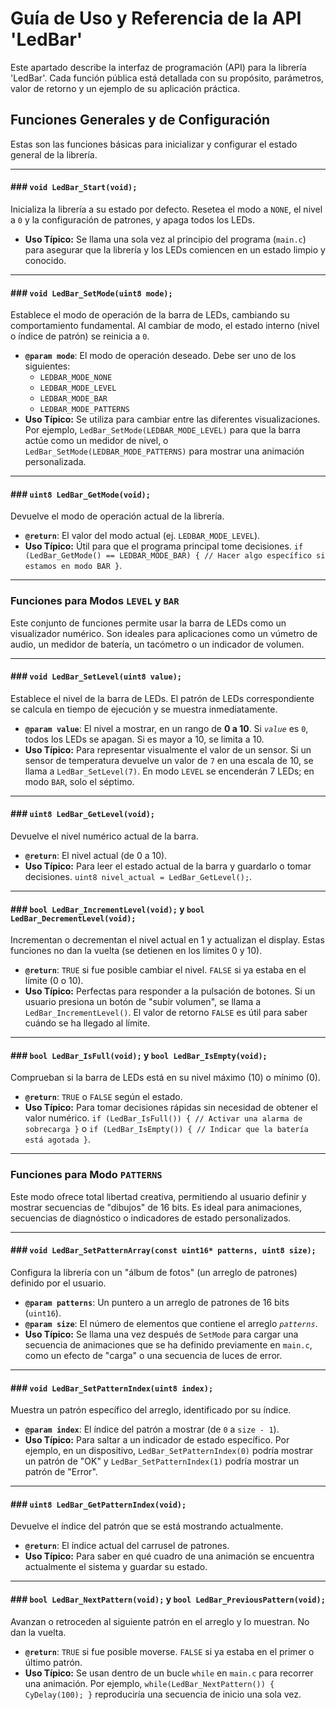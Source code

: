 # Guía de Uso y Referencia de la API 'LedBar'

Este apartado describe la interfaz de programación (API) para la librería 'LedBar'. Cada función pública está detallada con su propósito, parámetros, valor de retorno y un ejemplo de su aplicación práctica.

## Funciones Generales y de Configuración

Estas son las funciones básicas para inicializar y configurar el estado general de la librería.

---
#### ### `void LedBar_Start(void);`
Inicializa la librería a su estado por defecto. Resetea el modo a `NONE`, el nivel a `0` y la configuración de patrones, y apaga todos los LEDs.

* **Uso Típico:** Se llama una sola vez al principio del programa (`main.c`) para asegurar que la librería y los LEDs comiencen en un estado limpio y conocido.

---
#### ### `void LedBar_SetMode(uint8 mode);`
Establece el modo de operación de la barra de LEDs, cambiando su comportamiento fundamental. Al cambiar de modo, el estado interno (nivel o índice de patrón) se reinicia a `0`.

* **`@param mode`**: El modo de operación deseado. Debe ser uno de los siguientes:
    * `LEDBAR_MODE_NONE`
    * `LEDBAR_MODE_LEVEL`
    * `LEDBAR_MODE_BAR`
    * `LEDBAR_MODE_PATTERNS`
* **Uso Típico:** Se utiliza para cambiar entre las diferentes visualizaciones. Por ejemplo, `LedBar_SetMode(LEDBAR_MODE_LEVEL)` para que la barra actúe como un medidor de nivel, o `LedBar_SetMode(LEDBAR_MODE_PATTERNS)` para mostrar una animación personalizada.

---
#### ### `uint8 LedBar_GetMode(void);`
Devuelve el modo de operación actual de la librería.

* **`@return`**: El valor del modo actual (ej. `LEDBAR_MODE_LEVEL`).
* **Uso Típico:** Útil para que el programa principal tome decisiones. `if (LedBar_GetMode() == LEDBAR_MODE_BAR) { // Hacer algo específico si estamos en modo BAR }`.

---
### Funciones para Modos `LEVEL` y `BAR`

Este conjunto de funciones permite usar la barra de LEDs como un visualizador numérico. Son ideales para aplicaciones como un vúmetro de audio, un medidor de batería, un tacómetro o un indicador de volumen.

---
#### ### `void LedBar_SetLevel(uint8 value);`
Establece el nivel de la barra de LEDs. El patrón de LEDs correspondiente se calcula en tiempo de ejecución y se muestra inmediatamente.

* **`@param value`**: El nivel a mostrar, en un rango de **0 a 10**. Si *`value`* es `0`, todos los LEDs se apagan. Si es mayor a 10, se limita a 10.
* **Uso Típico:** Para representar visualmente el valor de un sensor. Si un sensor de temperatura devuelve un valor de `7` en una escala de 10, se llama a `LedBar_SetLevel(7)`. En modo `LEVEL` se encenderán 7 LEDs; en modo `BAR`, solo el séptimo.

---
#### ### `uint8 LedBar_GetLevel(void);`
Devuelve el nivel numérico actual de la barra.

* **`@return`**: El nivel actual (de 0 a 10).
* **Uso Típico:** Para leer el estado actual de la barra y guardarlo o tomar decisiones. `uint8 nivel_actual = LedBar_GetLevel();`.

---
#### ### `bool LedBar_IncrementLevel(void);` y `bool LedBar_DecrementLevel(void);`
Incrementan o decrementan el nivel actual en 1 y actualizan el display. Estas funciones no dan la vuelta (se detienen en los límites 0 y 10).

* **`@return`**: `TRUE` si fue posible cambiar el nivel. `FALSE` si ya estaba en el límite (0 o 10).
* **Uso Típico:** Perfectas para responder a la pulsación de botones. Si un usuario presiona un botón de "subir volumen", se llama a `LedBar_IncrementLevel()`. El valor de retorno `FALSE` es útil para saber cuándo se ha llegado al límite.

---
#### ### `bool LedBar_IsFull(void);` y `bool LedBar_IsEmpty(void);`
Comprueban si la barra de LEDs está en su nivel máximo (10) o mínimo (0).

* **`@return`**: `TRUE` o `FALSE` según el estado.
* **Uso Típico:** Para tomar decisiones rápidas sin necesidad de obtener el valor numérico. `if (LedBar_IsFull()) { // Activar una alarma de sobrecarga }` o `if (LedBar_IsEmpty()) { // Indicar que la batería está agotada }`.

---
### Funciones para Modo `PATTERNS`

Este modo ofrece total libertad creativa, permitiendo al usuario definir y mostrar secuencias de "dibujos" de 16 bits. Es ideal para animaciones, secuencias de diagnóstico o indicadores de estado personalizados.

---
#### ### `void LedBar_SetPatternArray(const uint16* patterns, uint8 size);`
Configura la librería con un "álbum de fotos" (un arreglo de patrones) definido por el usuario.

* **`@param patterns`**: Un puntero a un arreglo de patrones de 16 bits (`uint16`).
* **`@param size`**: El número de elementos que contiene el arreglo *`patterns`*.
* **Uso Típico:** Se llama una vez después de `SetMode` para cargar una secuencia de animaciones que se ha definido previamente en `main.c`, como un efecto de "carga" o una secuencia de luces de error.

---
#### ### `void LedBar_SetPatternIndex(uint8 index);`
Muestra un patrón específico del arreglo, identificado por su índice.

* **`@param index`**: El índice del patrón a mostrar (de `0` a `size - 1`).
* **Uso Típico:** Para saltar a un indicador de estado específico. Por ejemplo, en un dispositivo, `LedBar_SetPatternIndex(0)` podría mostrar un patrón de "OK" y `LedBar_SetPatternIndex(1)` podría mostrar un patrón de "Error".

---
#### ### `uint8 LedBar_GetPatternIndex(void);`
Devuelve el índice del patrón que se está mostrando actualmente.

* **`@return`**: El índice actual del carrusel de patrones.
* **Uso Típico:** Para saber en qué cuadro de una animación se encuentra actualmente el sistema y guardar su estado.

---
#### ### `bool LedBar_NextPattern(void);` y `bool LedBar_PreviousPattern(void);`
Avanzan o retroceden al siguiente patrón en el arreglo y lo muestran. No dan la vuelta.

* **`@return`**: `TRUE` si fue posible moverse. `FALSE` si ya estaba en el primer o último patrón.
* **Uso Típico:** Se usan dentro de un bucle `while` en `main.c` para recorrer una animación. Por ejemplo, `while(LedBar_NextPattern()) { CyDelay(100); }` reproduciría una secuencia de inicio una sola vez.
